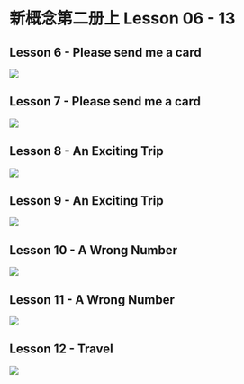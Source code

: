 # 新概念第二册上 Lesson 06 - 13

## Lesson 6 - Please send me a card

<img src="lesson/Lesson-6.png">

## Lesson 7 - Please send me a card

<img src="lesson/Lesson-7.png">

## Lesson 8 - An Exciting Trip

<img src="lesson/Lesson-8.png">

## Lesson 9 - An Exciting Trip

<img src="lesson/Lesson-9.png">

## Lesson 10 - A Wrong Number

<img src="lesson/Lesson-10.png">

## Lesson 11 - A Wrong Number

<img src="lesson/Lesson-11.png">

## Lesson 12 - Travel

<img src="lesson/Lesson-12.png">